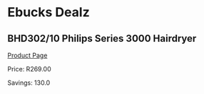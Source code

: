 
# Ebucks Dealz
## BHD302/10 Philips Series 3000 Hairdryer
[Product Page](https://www.ebucks.com/web/shop/productSelected.do?prodId=1045020588&catId=1186086453)

Price: R269.00

Savings: 130.0


	